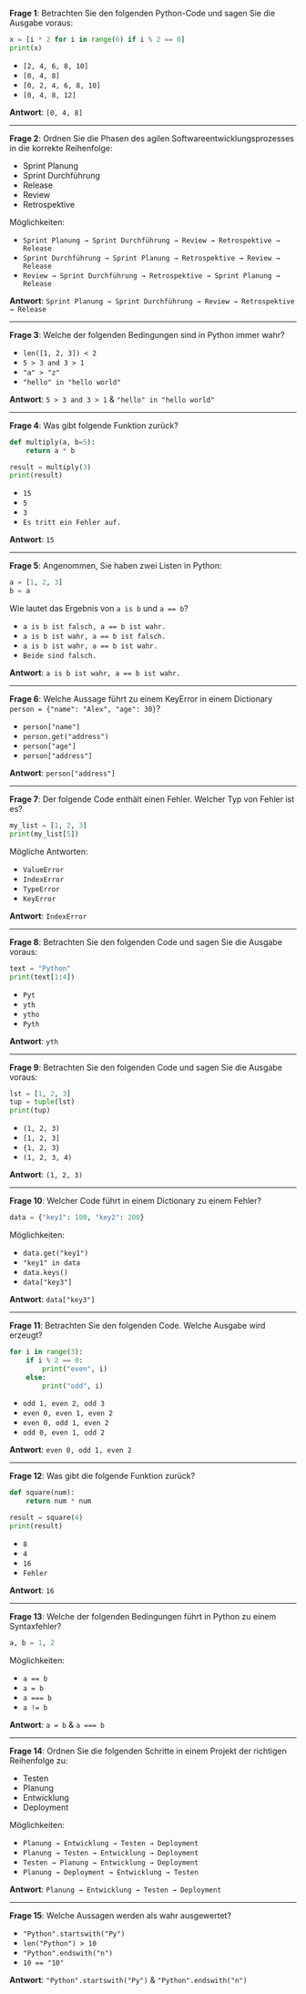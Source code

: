 **Frage 1**: Betrachten Sie den folgenden Python-Code und sagen Sie die Ausgabe voraus:
```python
x = [i * 2 for i in range(6) if i % 2 == 0]
print(x)
```
- `[2, 4, 6, 8, 10]`
- `[0, 4, 8]`
- `[0, 2, 4, 6, 8, 10]`
- `[0, 4, 8, 12]`

**Antwort**: `[0, 4, 8]`

---

**Frage 2**: Ordnen Sie die Phasen des agilen Softwareentwicklungsprozesses in die korrekte Reihenfolge:
- Sprint Planung
- Sprint Durchführung
- Release
- Review
- Retrospektive

Möglichkeiten:
- `Sprint Planung → Sprint Durchführung → Review → Retrospektive → Release`
- `Sprint Durchführung → Sprint Planung → Retrospektive → Review → Release`
- `Review → Sprint Durchführung → Retrospektive → Sprint Planung → Release`

**Antwort**: `Sprint Planung → Sprint Durchführung → Review → Retrospektive → Release`

---

**Frage 3**: Welche der folgenden Bedingungen sind in Python immer wahr?
- `len([1, 2, 3]) < 2`
- `5 > 3 and 3 > 1`
- `"a" > "z"`
- `"hello" in "hello world"`

**Antwort**: `5 > 3 and 3 > 1` & `"hello" in "hello world"`

---

**Frage 4**: Was gibt folgende Funktion zurück?
```python
def multiply(a, b=5):
    return a * b

result = multiply(3)
print(result)
```
- `15`
- `5`
- `3`
- `Es tritt ein Fehler auf.`

**Antwort**: `15`

---

**Frage 5**: Angenommen, Sie haben zwei Listen in Python:
```python
a = [1, 2, 3]
b = a
```
Wie lautet das Ergebnis von `a is b` und `a == b`?
- `a is b ist falsch, a == b ist wahr.`
- `a is b ist wahr, a == b ist falsch.`
- `a is b ist wahr, a == b ist wahr.`
- `Beide sind falsch.`

**Antwort**: `a is b ist wahr, a == b ist wahr.`

---

**Frage 6**: Welche Aussage führt zu einem KeyError in einem Dictionary `person = {"name": "Alex", "age": 30}`?
- `person["name"]`
- `person.get("address")`
- `person["age"]`
- `person["address"]`

**Antwort**: `person["address"]`

---

**Frage 7**: Der folgende Code enthält einen Fehler. Welcher Typ von Fehler ist es?
```python
my_list = [1, 2, 3]
print(my_list[5])
```
Mögliche Antworten:
- `ValueError`
- `IndexError`
- `TypeError`
- `KeyError`

**Antwort**: `IndexError`

---

**Frage 8**: Betrachten Sie den folgenden Code und sagen Sie die Ausgabe voraus:
```python
text = "Python"
print(text[1:4])
```
- `Pyt`
- `yth`
- `ytho`
- `Pyth`

**Antwort**: `yth`

---

**Frage 9**: Betrachten Sie den folgenden Code und sagen Sie die Ausgabe voraus:
```python
lst = [1, 2, 3]
tup = tuple(lst)
print(tup)
```
- `(1, 2, 3)`
- `[1, 2, 3]`
- `{1, 2, 3}`
- `(1, 2, 3, 4)`

**Antwort**: `(1, 2, 3)`

---

**Frage 10**: Welcher Code führt in einem Dictionary zu einem Fehler?
```python
data = {"key1": 100, "key2": 200}
```
Möglichkeiten:
- `data.get("key1")`
- `"key1" in data`
- `data.keys()`
- `data["key3"]`

**Antwort**: `data["key3"]`

---

**Frage 11**: Betrachten Sie den folgenden Code. Welche Ausgabe wird erzeugt?
```python
for i in range(3):
    if i % 2 == 0:
        print("even", i)
    else:
        print("odd", i)
```
- `odd 1, even 2, odd 3`
- `even 0, even 1, even 2`
- `even 0, odd 1, even 2`
- `odd 0, even 1, odd 2`

**Antwort**: `even 0, odd 1, even 2`

---

**Frage 12**: Was gibt die folgende Funktion zurück?
```python
def square(num):
    return num * num

result = square(4)
print(result)
```
- `8`
- `4`
- `16`
- `Fehler`

**Antwort**: `16`

---

**Frage 13**: Welche der folgenden Bedingungen führt in Python zu einem Syntaxfehler?
```python
a, b = 1, 2
```
Möglichkeiten:
- `a == b`
- `a = b`
- `a === b`
- `a != b`

**Antwort**: `a = b` & `a === b`

---

**Frage 14**: Ordnen Sie die folgenden Schritte in einem Projekt der richtigen Reihenfolge zu:
- Testen
- Planung
- Entwicklung
- Deployment

Möglichkeiten:
- `Planung → Entwicklung → Testen → Deployment`
- `Planung → Testen → Entwicklung → Deployment`
- `Testen → Planung → Entwicklung → Deployment`
- `Planung → Deployment → Entwicklung → Testen`

**Antwort**: `Planung → Entwicklung → Testen → Deployment`

---

**Frage 15**: Welche Aussagen werden als wahr ausgewertet?
- `"Python".startswith("Py")`
- `len("Python") > 10`
- `"Python".endswith("n")`
- `10 == "10"`

**Antwort**: `"Python".startswith("Py")` & `"Python".endswith("n")`
